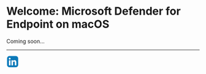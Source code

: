 # Welcome: Microsoft Defender for Endpoint on macOS
Coming soon...

<hr>

[![LinkeIn](../../Assets/Pictures/LinkeIn.png)](https://www.linkedin.com/in/c-lessi/)